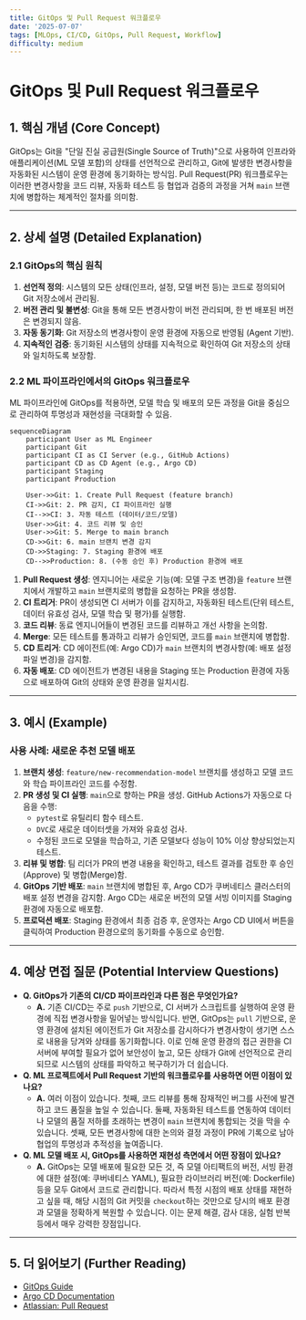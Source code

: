 ```yaml
---
title: GitOps 및 Pull Request 워크플로우
date: '2025-07-07'
tags: [MLOps, CI/CD, GitOps, Pull Request, Workflow]
difficulty: medium
---
```


# GitOps 및 Pull Request 워크플로우

## 1. 핵심 개념 (Core Concept)

GitOps는 Git을 "단일 진실 공급원(Single Source of Truth)"으로 사용하여 인프라와 애플리케이션(ML 모델 포함)의 상태를 선언적으로 관리하고, Git에 발생한 변경사항을 자동화된 시스템이 운영 환경에 동기화하는 방식임. Pull Request(PR) 워크플로우는 이러한 변경사항을 코드 리뷰, 자동화 테스트 등 협업과 검증의 과정을 거쳐 `main` 브랜치에 병합하는 체계적인 절차를 의미함.

______________________________________________________________________

## 2. 상세 설명 (Detailed Explanation)

### 2.1 GitOps의 핵심 원칙

1. **선언적 정의**: 시스템의 모든 상태(인프라, 설정, 모델 버전 등)는 코드로 정의되어 Git 저장소에서 관리됨.
1. **버전 관리 및 불변성**: Git을 통해 모든 변경사항이 버전 관리되며, 한 번 배포된 버전은 변경되지 않음.
1. **자동 동기화**: Git 저장소의 변경사항이 운영 환경에 자동으로 반영됨 (Agent 기반).
1. **지속적인 검증**: 동기화된 시스템의 상태를 지속적으로 확인하여 Git 저장소의 상태와 일치하도록 보장함.

### 2.2 ML 파이프라인에서의 GitOps 워크플로우

ML 파이프라인에 GitOps를 적용하면, 모델 학습 및 배포의 모든 과정을 Git을 중심으로 관리하여 투명성과 재현성을 극대화할 수 있음.

```mermaid
sequenceDiagram
    participant User as ML Engineer
    participant Git
    participant CI as CI Server (e.g., GitHub Actions)
    participant CD as CD Agent (e.g., Argo CD)
    participant Staging
    participant Production

    User->>Git: 1. Create Pull Request (feature branch)
    CI->>Git: 2. PR 감지, CI 파이프라인 실행
    CI-->>CI: 3. 자동 테스트 (데이터/코드/모델)
    User->>Git: 4. 코드 리뷰 및 승인
    User->>Git: 5. Merge to main branch
    CD->>Git: 6. main 브랜치 변경 감지
    CD->>Staging: 7. Staging 환경에 배포
    CD-->>Production: 8. (수동 승인 후) Production 환경에 배포
```

1. **Pull Request 생성**: 엔지니어는 새로운 기능(예: 모델 구조 변경)을 `feature` 브랜치에서 개발하고 `main` 브랜치로의 병합을 요청하는 PR을 생성함.
1. **CI 트리거**: PR이 생성되면 CI 서버가 이를 감지하고, 자동화된 테스트(단위 테스트, 데이터 유효성 검사, 모델 학습 및 평가)를 실행함.
1. **코드 리뷰**: 동료 엔지니어들이 변경된 코드를 리뷰하고 개선 사항을 논의함.
1. **Merge**: 모든 테스트를 통과하고 리뷰가 승인되면, 코드를 `main` 브랜치에 병합함.
1. **CD 트리거**: CD 에이전트(예: Argo CD)가 `main` 브랜치의 변경사항(예: 배포 설정 파일 변경)을 감지함.
1. **자동 배포**: CD 에이전트가 변경된 내용을 Staging 또는 Production 환경에 자동으로 배포하여 Git의 상태와 운영 환경을 일치시킴.

______________________________________________________________________

## 3. 예시 (Example)

### 사용 사례: 새로운 추천 모델 배포

1. **브랜치 생성**: `feature/new-recommendation-model` 브랜치를 생성하고 모델 코드와 학습 파이프라인 코드를 수정함.
1. **PR 생성 및 CI 실행**: `main`으로 향하는 PR을 생성. GitHub Actions가 자동으로 다음을 수행:
   - `pytest`로 유틸리티 함수 테스트.
   - `DVC`로 새로운 데이터셋을 가져와 유효성 검사.
   - 수정된 코드로 모델을 학습하고, 기존 모델보다 성능이 10% 이상 향상되었는지 테스트.
1. **리뷰 및 병합**: 팀 리더가 PR의 변경 내용을 확인하고, 테스트 결과를 검토한 후 승인(Approve) 및 병합(Merge)함.
1. **GitOps 기반 배포**: `main` 브랜치에 병합된 후, Argo CD가 쿠버네티스 클러스터의 배포 설정 변경을 감지함. Argo CD는 새로운 버전의 모델 서빙 이미지를 Staging 환경에 자동으로 배포함.
1. **프로덕션 배포**: Staging 환경에서 최종 검증 후, 운영자는 Argo CD UI에서 버튼을 클릭하여 Production 환경으로의 동기화를 수동으로 승인함.

______________________________________________________________________

## 4. 예상 면접 질문 (Potential Interview Questions)

- **Q. GitOps가 기존의 CI/CD 파이프라인과 다른 점은 무엇인가요?**
  - **A.** 기존 CI/CD는 주로 `push` 기반으로, CI 서버가 스크립트를 실행하여 운영 환경에 직접 변경사항을 밀어넣는 방식입니다. 반면, GitOps는 `pull` 기반으로, 운영 환경에 설치된 에이전트가 Git 저장소를 감시하다가 변경사항이 생기면 스스로 내용을 당겨와 상태를 동기화합니다. 이로 인해 운영 환경의 접근 권한을 CI 서버에 부여할 필요가 없어 보안성이 높고, 모든 상태가 Git에 선언적으로 관리되므로 시스템의 상태를 파악하고 복구하기가 더 쉽습니다.
- **Q. ML 프로젝트에서 Pull Request 기반의 워크플로우를 사용하면 어떤 이점이 있나요?**
  - **A.** 여러 이점이 있습니다. 첫째, 코드 리뷰를 통해 잠재적인 버그를 사전에 발견하고 코드 품질을 높일 수 있습니다. 둘째, 자동화된 테스트를 연동하여 데이터나 모델의 품질 저하를 초래하는 변경이 `main` 브랜치에 통합되는 것을 막을 수 있습니다. 셋째, 모든 변경사항에 대한 논의와 결정 과정이 PR에 기록으로 남아 협업의 투명성과 추적성을 높여줍니다.
- **Q. ML 모델 배포 시, GitOps를 사용하면 재현성 측면에서 어떤 장점이 있나요?**
  - **A.** GitOps는 모델 배포에 필요한 모든 것, 즉 모델 아티팩트의 버전, 서빙 환경에 대한 설정(예: 쿠버네티스 YAML), 필요한 라이브러리 버전(예: Dockerfile) 등을 모두 Git에서 코드로 관리합니다. 따라서 특정 시점의 배포 상태를 재현하고 싶을 때, 해당 시점의 Git 커밋을 `checkout`하는 것만으로 당시의 배포 환경과 모델을 정확하게 복원할 수 있습니다. 이는 문제 해결, 감사 대응, 실험 반복 등에서 매우 강력한 장점입니다.

______________________________________________________________________

## 5. 더 읽어보기 (Further Reading)

- [GitOps Guide](https://www.gitops.tech/)
- [Argo CD Documentation](https://argo-cd.readthedocs.io/en/stable/)
- [Atlassian: Pull Request](https://www.atlassian.com/git/tutorials/making-a-pull-request)
